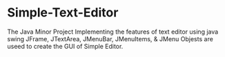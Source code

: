 # Simple-Text-Editor
The Java Minor Project Implementing the features of text editor using java swing 
JFrame, JTextArea, JMenuBar, JMenuItems, & JMenu Objests are useed to create the GUI of Simple Editor. 
